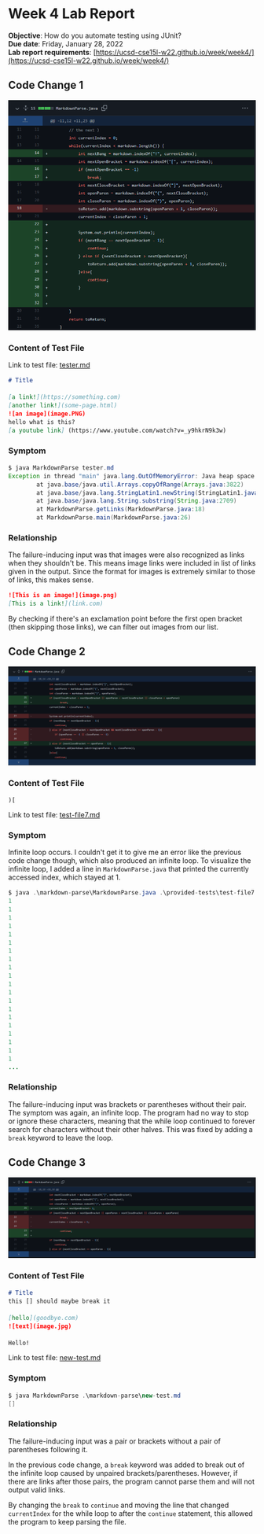 # Week 4 Lab Report
**Objective**: How do you automate testing using JUnit?  
**Due date**: Friday, January 28, 2022  
**Lab report requirements**: [https://ucsd-cse15l-w22.github.io/week/week4/](https://ucsd-cse15l-w22.github.io/week/week4/)

## Code Change 1
![Diff for code change 1](images/codechange1_diff.PNG)  

### Content of Test File
Link to test file: [tester.md](https://github.com/sprestrelski/markdown-parse/blob/main/tester.md)  

```md
# Title

[a link!](https://something.com)
[another link!](some-page.html)
![an image](image.PNG)
hello what is this?
[a youtube link] (https://www.youtube.com/watch?v=_y9hkrN9k3w)

```
### Symptom
```java
$ java MarkdownParse tester.md
Exception in thread "main" java.lang.OutOfMemoryError: Java heap space
        at java.base/java.util.Arrays.copyOfRange(Arrays.java:3822)
        at java.base/java.lang.StringLatin1.newString(StringLatin1.java:769)
        at java.base/java.lang.String.substring(String.java:2709)
        at MarkdownParse.getLinks(MarkdownParse.java:18)
        at MarkdownParse.main(MarkdownParse.java:26)
```  
### Relationship
The failure-inducing input was that images were also recognized as links when they shouldn't be. This means image links were included in list of links given in the output. Since the format for images is extremely similar to those of links, this makes sense.
```md
![This is an image!](image.png)
[This is a link!](link.com)
```
By checking if there's an exclamation point before the first open bracket (then skipping those links), we can filter out images from our list.    



## Code Change 2
![Diff for code change 2](images/codechange2_diff.PNG)  
### Content of Test File
```
)[
```
Link to test file: [test-file7.md](https://github.com/sprestrelski/markdown-parse/blob/main/provided-tests/test-file7.md)  

### Symptom  
Infinite loop occurs. I couldn't get it to give me an error like the previous code change though, which also produced an infinite loop. To visualize the infinite loop, I added a line in `MarkdownParse.java` that printed the currently accessed index, which stayed at 1.
```java
$ java .\markdown-parse\MarkdownParse.java .\provided-tests\test-file7.md
1
1
1
1
1
1
1
1
1
1
1
1
1
1
1
1
1
1
1
1
...
```

### Relationship  
The failure-inducing input was brackets or parentheses without their pair. The symptom was again, an infinite loop. The program had no way to stop or ignore these characters, meaning that the while loop continued to forever search for characters without their other halves. This was fixed by adding a `break` keyword to leave the loop.

## Code Change 3
![Diff for code change 3](images/codechange3_diff.PNG)  
### Content of Test File
```md
# Title
this [] should maybe break it

[hello](goodbye.com)
![text](image.jpg)

Hello!
```
Link to test file: [new-test.md](https://github.com/sprestrelski/markdown-parse/blob/main/markdown-parse/new-test.md)

### Symptom  
```java
$ java MarkdownParse .\markdown-parse\new-test.md 
[]
```

### Relationship
The failure-inducing input was a pair or brackets without a pair of parentheses following it.   
  
In the previous code change, a `break` keyword was added to break out of the infinite loop caused by unpaired brackets/parentheses. However, if there are links after those pairs, the program cannot parse them and will not output valid links.  
  
By changing the `break` to `continue` and moving the line that changed `currentIndex` for the while loop to after the `continue` statement, this allowed the program to keep parsing the file.